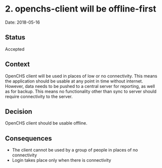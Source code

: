 # 2. openchs-client will be offline-first

Date: 2018-05-16

## Status

Accepted

## Context

OpenCHS client will be used in places of low or no connectivity. This means the application should be usable at any point in time without internet. However, data needs to be pushed to a central server for reporting, as well as for backup. This means no functionality other than sync to server should require connectivity to the server. 

## Decision

OpenCHS client should be usable offline. 


## Consequences

  - The client cannot be used by a group of people in places of no connectivity
  - Login takes place only when there is connectivity
